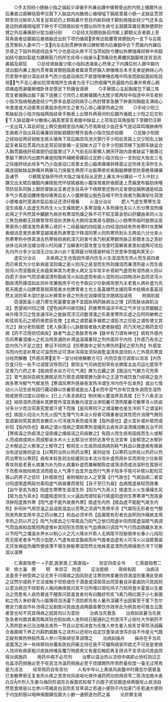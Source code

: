 <!-- { "loadSidebar": true } -->
　　○手太阳经小肠脉小指之端起少泽循手外亷出踝中循臂骨出肘内侧上循臑外出后亷直过肩解绕肩甲交肩下入缺盆内向腋络心循咽嗌下膈抵胃属小肠一攴缺盆贯颈颊至目兊眦却入耳复従耳前仍上颊抵鼻升至目内眦斜络于颧别络接此经少气还多血是动则病痛咽嗌颔下肿兮不可顾肩如拔兮臑似拆所生病兮主肩臑耳聋目黄肿腮颊肘臂之外后亷痛部分犹当细分别
　　○足经太阳膀胱脉目内眦上颧额尖支者巅上至耳角直者従巅脑后悬络脑还出别下项仍循肩侠脊边抵腰膂肾膀胱内一支下与后隂连贯臀斜入委中穴一支内左右别贯胛侠脊过髀枢臂内后亷腘中合下贯踹内外踝后京骨之下指外侧是经血多气少也是动头疼不可当项如防兮腰似拆髀强痛彻脊中央腘如结兮腨如裂是为踝厥筋乃伤所生疟痔小指废头顶痛目色黄腰尻腘脚疼连背泪流鼻衂及颠狂
　　○足经肾脉属少隂小指斜透涌泉心然骨之下内踝后别入跟中腨内浸出腘内亷上股内贯脊属肾膀胱临直者属肾贯肝膈入肺循喉舌本寻支者従肺络心内仍至胷中部分深此经多气而少血是动病饥不欲食喘嗽唾血喉中鸣坐而欲起面如垢目视气不足心悬如饥常惕惕所生病者为舌干口热咽痛气贲逼股内后亷并脊疼心肠烦痛疽而澼痿厥嗜卧体怠堕足下热痛皆肾厥
　　○手厥隂心主起胸属包下膈三焦宫支者循胸出脇下脇下连腋三寸同仍上抵腋循臑内太隂少隂两经中指透中冲支者别小指次指络相通是经少气原多血是动则病手心热肘臂挛急腋下肿甚则胸脇支满结心中澹澹或大动善笑目黄面赤色所生之者为心烦心痛掌热病之则
　　○手经少阳三焦脉起自小指次指端两指歧骨手腕表上出臂外两骨间肘后臑外循肩上少阳之后交别下入缺盆膻中分散络心膈髙里穿支者膻中缺盆上上项耳后耳角旋屈下至頥仍注颊一支出耳入耳前却従上闗交曲颊至目内眦乃尽焉斯经少血还多气是动耳鸣喉肿痹所生病者汗自出耳后痛兼目锐眦肩臑肘臂外皆疼小指次指亦如癈
　　○足脉少阳胆之经始従两目锐眦生抵头循角下耳后脑空风池次第行手少阳前至肩上交少阳右上缺盆支者耳后贯耳内出走耳前锐皆循一支锐眦大迎下合手少阳抵项根下加颊车缺盆合入胸贯膈络肝经属胆仍従脇里过下入气街毛际萦横入髀厌环跳内直者缺盆下腋膺过季脇下髀厌内出膝外亷是阳陵外辅絶骨踝前过足跗小指次指分一支别従大指去三毛之际接肝经此经多气乃少血是动口苦善太息心脇疼痛难转移面尘足热体无泽所生头痛连锐眦缺盆肿痛并两腋马刀挟瘿生两旁汗出振寒痎疟疾胸脇髀膝至防骨絶骨踝痛及诸节
　　○厥隂足脉肝所终大指之端毛际丛足跗上亷太冲分踝前一寸入中封上踝交出太隂后循腘内亷隂股充环绕隂器抵小腹挟胃属肝络胆逢上贯膈里布脇肋侠喉项防目系同脉上巅防督脉出支者还生目系中下络颊里还唇内支者便従膈肺通是经血多气少焉是动腰疼俛仰难男疝女人小腹肿面尘脱色及咽干所生病者为胸满呕吐洞泄小便难或时遗溺并狐疝临证还须仔细看
　　火温分治论
　　肥人气虚生寒寒生湿湿生痰瘦人血虚生热热生火火生燥故肥人多寒湿瘦人多热燥也夫以人形分寒湿热燥此得之于外然其中臓腑为病亦有寒湿热燥之殊不可不知玉匮金钥曰肝臓由来同火治三焦包络都无异脾胃常将湿处求肺与大肠同湿类肾与膀胱心小肠寒热临时旋商议恶寒表热小膀湿发热表寒心肾炽十二经最端的四经属火四经湿四经有热有寒时攻里解表细消息里热表寒宜越竭表热表寒宜汗释湿同寒火同热寒热到头无两说六分分来火热寒寒热中停真浪舌热寒格拒病机深亢则害兮承乃制紧寒数热脉正邪摽本治之真妙诀休治风休治燥治得火时风燥了当解表时莫攻里当攻里时莫解表表里如或两可攻后先内外分多少治湿无过似决川此个筌蹄最分晓感谢轩岐万世恩争柰醯鸡笑天小
　　虚实分治论
　　夫疾病之生也皆因外感内伤生火生湿湿而生热火而生痰四者而已审其为少壮新病是湿则燥之是火则泻之是湿而生热则燥湿而兼清热是火而生痰则泻火而坚豁痰无余蕴矣审其为老衰乆病又当半攻半补焉如气虚而有湿热痰火则以四君子汤补气而坚燥湿清热豁痰泻火如血虚而有痰火湿热则以四物汤补血而坚泻火豁痰清热燥湿如此则补攻兼施庶乎可也予故曰少壮新病攻邪为主老衰乆病补虚为先若夫隂虚火动脾胃衰弱真隂者水也脾胃者土也土虽喜燥然太燥则草木枯槁水虽喜润然太润则草木湿烂是以补脾胃补肾之剂务在润燥得宜亦随病加减焉
　　附病机赋
　　窃谓医虽小道乃寄生死最要变通不宜固执明药脉病治之理【药性脉诀病机治法】悉望闻问切之情【望色闻声问故切脉】药推寒热温凉平和之气辛甘淡苦酸醎之味升降浮沉之性宣通泻补之能脉究浮沉迟数滑濇之形表里寒热实虚之应阿阿嫰栁之和弦钩毛石之顺药用君臣佐使【主病之谓君最多辅君之谓臣次之应臣之谓佐使又其次之】脉分老防瘦肥【老人脉濡小儿脉数瘦者脉大肥者脉细】药乃天地之精药宜切病【药不泛用则切病矣】脉者气血之表脉贵有神【脉中有力谓有神也】病有外感内伤风寒暑湿燥火之机治用宣通防补滑澁温燥重轻之剂外感异乎内伤【外感乃有余之症内伤乃不足之症】寒证不同热证【伤寒直中之邪为寒伤热经之邪为热】外感宜泻而内伤宜补寒证可温而热证可清补泻得宜须臾病愈温清失度顷刻人亡外感风寒宜分经而解散【外感风寒变不一宜分经络解散方可】内伤饮食可调胃以消溶【内伤饮食只在一处不过调胃消导而已】胃阳主气司纳受阳常有余脾隂主血司运化隂常不足胃乃六府之本【能纳受水谷方可化气液】脾为五臓之源【能运化气腋方可充荣卫】胃气弱则百病生脾隂足而万邪息调理胃脾为医中之王道节戒饮食乃却病之良方病多寒冷郁气气郁发热【寒谓风寒外感昼夜发热冷谓生冷内伤午后发热】或出七情动火火动生痰有因行藏动静以伤暑邪或是出入水而中湿气亦有饮食失调而生湿热倘或房劳过度以动相火【已上六条言病机】制伏相火要滋养其真隂【已下六条言治法】袪除湿热须燥补其脾胃外湿宜表散内湿宜淡渗阳暑可清热隂暑可散寒寻火防痰分多分少而治究表究里或汗或下而施【是风寒则汗之谓温散也是生冷则下之谓温利也】痰因火动治火为先火因气生理气为本治火轻者可降重者従其性而升消理气微则宜调甚则究其源而发散实火可泻或泻表而或泻里【指外感也】虚火宜补或补隂而或补阳【指内伤也】暴病之谓火怪病之谓痰寒热湿燥风五痰有异温清燥润散五治不同【寒痰温之热痰清之湿痰燥之燥痰润之风痰散之】有因火而生痰有因痰而生火或郁乆而成病或病乆而成郁金水木火土五郁当分泄折达发夺五法宜审【金郁泄之水郁折之木郁达之火郁发之土郁夺之】郁则生火生痰而成病病则耗气耗血以致虚病有微甚治有逆従微则逆治【以寒药治热以热药治寒】甚则従攻【以寒药治热佐以热药以热药治寒佐以寒药】病有本标急则治标缓则治本法分攻补虚而用补实而用攻少壮新邪専攻则是老衰乆病兼为补为防乆病兼补虚而兼解郁陈症或荡涤而或消溶积在胃肠可下而愈块居经络宜消而痊女人气滞于血宜开血而行气男子阳多乎隂可补隂以配阳苁蓉山药男子之佳珍【补隂故也】香附缩砂女人之至寳【行气故也】气病血病二者宜分阳虚隂虚两般勿紊阳虚气病昼重而夜轻【自子至巳为昼】血病隂虚昼轻而夜重【自午至亥为夜】阳虚生寒寒生湿湿生热【阳为气为真火】隂虚生火火生燥燥生风【隂为血为真水】阳盛隂虚则生火火逼血而错轻妄行隂盛阳虚则生寒寒滞气而周身浮肿阳虚畏外寒【阳气虚不能外故畏外寒】隂虚生内热【隂血虚不能配气故生内热】补阳补气用甘温之品滋隂滋血以苦寒之流调气贵用辛凉【气属阳无形者也气郁则发热故宜用辛凉之药以散之】和血必须辛热【血属隂有形者也血积则作痛故宜用辛热之药以开之】阳气为隂血之引导隂血乃阳气之依归阳虚补阳而隂虚滋隂气病调气而血病和血隂阳两虚惟补其阳阳生而隂长气血俱病只调其气气行而血随藏氷发氷以节阳气之燔滋水养水以制心火之亢火降水升斯人无病隂平阳秘我体长春小儿纯阳而无隂老者多气而少血肥人气虚有痰宜豁痰而补气瘦者血虚有火可泻火以滋隂膏粱无厌发痈疽热燥所使痰薄不堪生肿胀寒湿而然北地耸髙宜清热而用燥南方洿下可散湿以温寒











　　仁斋直指卷一
<子部,医家类,仁斋直指>
　　钦定四库全书
　　仁斋直指卷二　　　　　宋　杨士瀛　撰
　　明　朱崇正　附遗
　　证治提纲
　　得病有因
　　治病活法虽贵于辨受病之证尤贵于问得病之因风则走注寒则拘挛暑则烦渇湿则重滞此受病之证然尔或耗于交淫或触于惊怒或伤于酒食或深居简出而受暑自非委曲防问其因则以意治病岂不缪耶有人喉间麻痒医问其平日所嗜曰常吃鸠子乃知鸠食半夏苗以生姜治之而愈有人痰热昬迷不醒医问其喜食者何有曰酷好煎炙飞禽乃用红圎子小七香圎和之而入朱砂膏为小圎薄荷泡汤灌下须防即苏有人暑月深藏不出因客至于窻下忽尔倦怠力疲自作补汤得之反剧医问其由连进两服香薷饮作效举此为例其他可推古云医者意也茍不究其得病之因其何以为意防
　　治病当先救急
　　治病如奕碁当先救急急者何救其重而略其轻也假如病人发热经日服通利之剂泄泻不止呕吐大作粥药不入而热犹未已治法略去发热一节且以定呕进食为先惟人参生姜入些炙甘草煎汤调蘓合香圎咽下养正丹斟酌圎数与之进剂以还呕吐自定饮食渐进泄泻亦自不作是元气既正縦有微热特假热耳人参川芎柴胡甘草调理之
　　治病如操舟
　　操舟在手当风波震荡之冲一有转移则舟覆矣医权药衡主持在我不可偏徇病家所欲尤不可张皇使病人惊间有病家粗识皮肤辨难反覆万物惑焉又有瘥后触犯再复隠讳不言须诘问其由庶得对病施药
　　用药中病不必尽剂
　　治寒以温治热以凉但中病即止矫枉则过正也盖凉药频施必至于呕恶沈冷温药频施必至于烦燥閧热所贵酌量权度一毫无过用焉是为活法
　　经常用药自有竒功
　　人有中年以上素挟风痰腹中时痛忽尔感冒虽已发散寒邪无复发热头疼之苦柰何风痰呕吐俱作诸药罔功但用茯苓二陈汤加南木香白豆作剂入生姜乌梅同煎调苏合香圎贰粒咽下白圎子贰拾圎连续两服呕止痰消自然思食继是以北参川芎橘皮白豆防炙甘草调之若通小便则于内加麦门冬若通大便则于内加枳殻以咽神保圎肆伍圎大小腑一通顿遂勿药之喜
　　论肝脾主病
